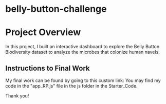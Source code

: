 # belly-button-challenge

# Project Overview
In this project, I built an interactive dashboard to explore the Belly Button Biodiversity dataset to analyze the microbes that colonize human navels. 

## Instructions to Final Work 
My final work can be found by going to this custom link: 
You may find my code in the "app_RP.js" file in the js folder in the Starter_Code. 

Thank you! 
